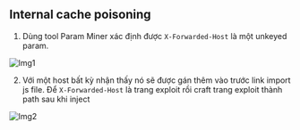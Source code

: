 ## Internal cache poisoning

1. Dùng tool Param Miner xác định được ``X-Forwarded-Host`` là một unkeyed param.

![Img1](\asset/../img/unkeyed_param.png)

2. Với một host bất kỳ nhận thấy nó sẽ được gán thêm vào trước link import js file. Để `X-Forwarded-Host` là trang exploit rồi craft trang exploit thành path sau khi inject

![Img2](\asset/../img/done.png)